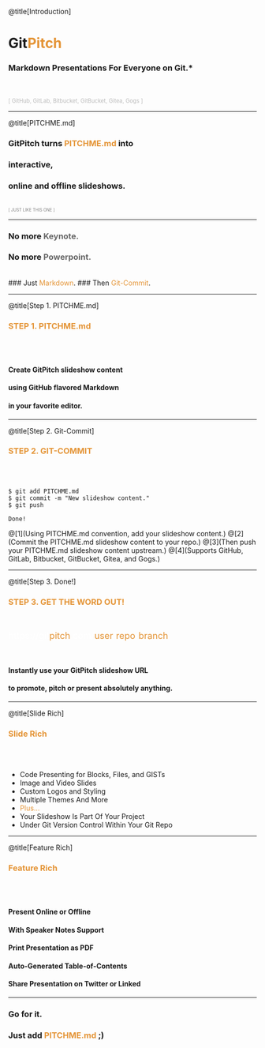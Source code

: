 @title[Introduction]
# Git<span style="color: #e49436">Pitch</span>

### Markdown Presentations For Everyone on Git.*
<br>
<br>
<span style="color: #bbb; font-size: 80%">[ GitHub, GitLab, Bitbucket, GitBucket, Gitea, Gogs ]</span>

---
@title[PITCHME.md]

### GitPitch turns <span style="color: #e49436; text-transform: none">PITCHME.md</span> into
### interactive,
### online and offline slideshows.
<br>
<span style="color:gray; font-size:0.6em;">[ JUST LIKE THIS ONE ]</span>

---

### No more <span style="color: #666666">Keynote.</span>
### No more <span style="color: #666666">Powerpoint.</span>
<br>
### Just <span style="color: #e49436">Markdown</span>.
### Then <span style="color: #e49436">Git-Commit</span>.

---
@title[Step 1. PITCHME.md]

### <span style="color: #e49436">STEP 1. PITCHME.md</span>
<br><br>

#### Create GitPitch slideshow content
#### using GitHub flavored Markdown
#### in your favorite editor.

---
@title[Step 2. Git-Commit]

### <span style="color: #e49436">STEP 2. GIT-COMMIT</span>
<br><br>

```shell
$ git add PITCHME.md
$ git commit -m "New slideshow content."
$ git push

Done!

```

@[1](Using PITCHME.md convention, add your slideshow content.)
@[2](Commit the PITCHME.md slideshow content  to your repo.)
@[3](Then push your PITCHME.md slideshow content upstream.)
@[4](Supports GitHub, GitLab, Bitbucket, GitBucket, Gitea, and Gogs.)

---
@title[Step 3. Done!]

### <span style="color: #e49436">STEP 3. GET THE WORD OUT!</span>

<br>

<span style="font-size: 1.3em;"><span style="color:white">htt</span><span style="color:white">ps://git</span><span style="color: #e49436">pitch</span><span style="color: white">.com/<span style="color: #e49436">user</span>/<span style="color: #e49436">repo</span>/<span style="color: #e49436">branch</span></span>

<br>

#### Instantly use your GitPitch slideshow URL
#### to promote, pitch or present absolutely anything.

---
@title[Slide Rich]

### <span style="color: #e49436">Slide Rich</span>
<br><br>

- Code Presenting for Blocks, Files, and GISTs
- Image and Video Slides
- Custom Logos and Styling
- Multiple Themes And More
- <span style="color: #e49436">Plus...</span>
- Your Slideshow Is Part Of Your Project
- Under Git Version Control Within Your Git Repo

---

@title[Feature Rich]

### <span style="color: #e49436">Feature Rich</span>
<br><br>

#### Present Online or Offline
#### With Speaker Notes Support
#### Print Presentation as PDF
#### Auto-Generated Table-of-Contents
#### Share Presentation on Twitter or Linked

---

### Go for it.
### Just add <span style="color: #e49436; text-transform: none">PITCHME.md</span> ;)
